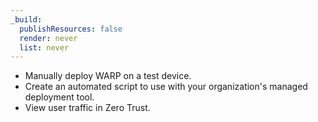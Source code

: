```yaml
---
_build:
  publishResources: false
  render: never
  list: never
---
```


- Manually deploy WARP on a test device.
- Create an automated script to use with your organization's managed deployment tool.
- View user traffic in Zero Trust.
